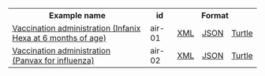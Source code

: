 <table class="list" width="100%">            
   <tr>
     <th>Example name</th>
     <th>id</th>
     <th colspan="3">Format</th>
   </tr>
   <tr>
      <td><a href="Immunization-air-01.html">Vaccination administration (Infanix Hexa at 6 months of age)</a></td>
      <td>air-01</td>
      <td><a href="Immunization-air-01.xml.html">XML</a></td>
      <td><a href="Immunization-air-01.json.html">JSON</a></td>
      <td><a href="Immunization-air-01.ttl.html">Turtle</a></td>
   </tr>
   <tr>
      <td><a href="Immunization-air-02.html">Vaccination administration (Panvax for influenza)</a></td>
      <td>air-02</td>
      <td><a href="Immunization-air-02.xml.html">XML</a></td>
      <td><a href="Immunization-air-02.json.html">JSON</a></td>
      <td><a href="Immunization-air-02.ttl.html">Turtle</a></td>
   </tr>
</table>